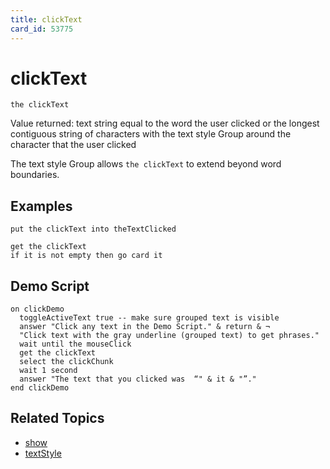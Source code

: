 ```yaml
---
title: clickText
card_id: 53775
---
```


# clickText

```
the clickText
```

Value returned: text string equal to the word the user clicked  or the longest contiguous string of characters with the text style Group around the character that the user clicked

The text style Group allows `the clickText` to extend beyond word boundaries.

## Examples

```
put the clickText into theTextClicked

get the clickText
if it is not empty then go card it
```

## Demo Script

```
on clickDemo
  toggleActiveText true -- make sure grouped text is visible
  answer "Click any text in the Demo Script." & return & ¬
  "Click text with the gray underline (grouped text) to get phrases."
  wait until the mouseClick
  get the clickText
  select the clickChunk
  wait 1 second
  answer "The text that you clicked was  “" & it & "”."
end clickDemo
```

## Related Topics

* [show](/HyperTalkReference/commands/show)
* [textStyle](/HyperTalkReference/properties/textStyle)
